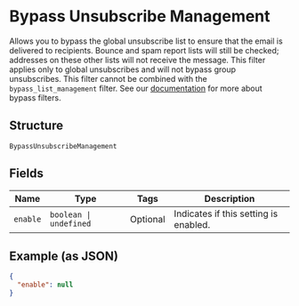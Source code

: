 
# Bypass Unsubscribe Management

Allows you to bypass the global unsubscribe list to ensure that the email is delivered to recipients. Bounce and spam report lists will still be checked; addresses on these other lists will not receive the message. This filter applies only to global unsubscribes and will not bypass group unsubscribes. This filter cannot be combined with the `bypass_list_management` filter. See our [documentation](https://sendgrid.com/docs/ui/sending-email/index-suppressions/#bypass-suppressions) for more about bypass filters.

## Structure

`BypassUnsubscribeManagement`

## Fields

| Name | Type | Tags | Description |
|  --- | --- | --- | --- |
| `enable` | `boolean \| undefined` | Optional | Indicates if this setting is enabled. |

## Example (as JSON)

```json
{
  "enable": null
}
```

